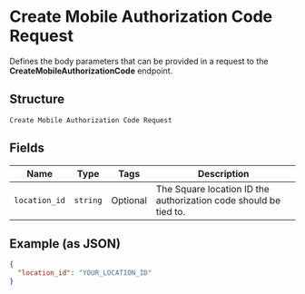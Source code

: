 
# Create Mobile Authorization Code Request

Defines the body parameters that can be provided in a request to the
__CreateMobileAuthorizationCode__ endpoint.

## Structure

`Create Mobile Authorization Code Request`

## Fields

| Name | Type | Tags | Description |
|  --- | --- | --- | --- |
| `location_id` | `string` | Optional | The Square location ID the authorization code should be tied to. |

## Example (as JSON)

```json
{
  "location_id": "YOUR_LOCATION_ID"
}
```

